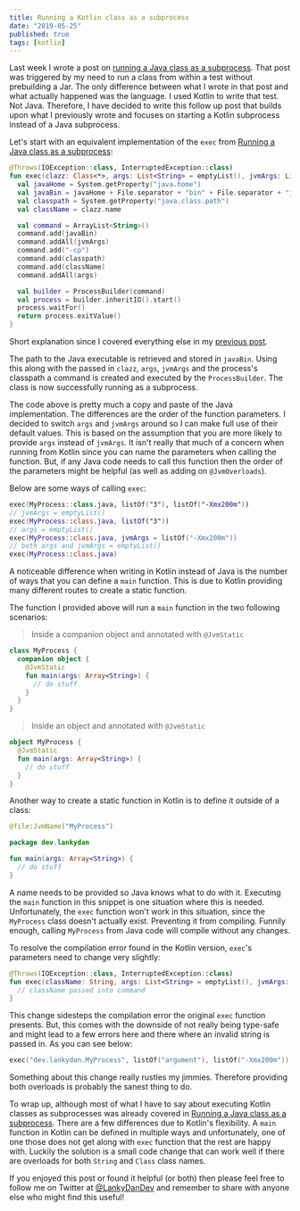 ```yaml
---
title: Running a Kotlin class as a subprocess
date: "2019-05-25"
published: true
tags: [kotlin]
---
```


Last week I wrote a post on [running a Java class as a subprocess](https://lankydan.dev/running-a-java-class-as-a-subprocess). That post was triggered by my need to run a class from within a test without prebuilding a Jar. The only difference between what I wrote in that post and what actually happened was the language. I used Kotlin to write that test. Not Java. Therefore, I have decided to write this follow up post that builds upon what I previously wrote and focuses on starting a Kotlin subprocess instead of a Java subprocess.

Let's start with an equivalent implementation of the `exec` from [Running a Java class as a subprocess](https://lankydan.dev/running-a-java-class-as-a-subprocess):

```kotlin
@Throws(IOException::class, InterruptedException::class)
fun exec(clazz: Class<*>, args: List<String> = emptyList(), jvmArgs: List<String> = emptyList()): Int {
  val javaHome = System.getProperty("java.home")
  val javaBin = javaHome + File.separator + "bin" + File.separator + "java"
  val classpath = System.getProperty("java.class.path")
  val className = clazz.name

  val command = ArrayList<String>()
  command.add(javaBin)
  command.addAll(jvmArgs)
  command.add("-cp")
  command.add(classpath)
  command.add(className)
  command.addAll(args)

  val builder = ProcessBuilder(command)
  val process = builder.inheritIO().start()
  process.waitFor()
  return process.exitValue()
}
```

Short explanation since I covered everything else in my [previous post](https://lankydan.dev/running-a-java-class-as-a-subprocess).

The path to the Java executable is retrieved and stored in `javaBin`. Using this along with the passed in `clazz`, `args`, `jvmArgs` and the process's classpath a command is created and executed by the `ProcessBuilder`. The class is now successfully running as a subprocess.

The code above is pretty much a copy and paste of the Java implementation. The differences are the order of the function parameters. I decided to switch `args` and `jvmArgs` around so I can make full use of their default values. This is based on the assumption that you are more likely to provide `args` instead of `jvmArgs`. It isn't really that much of a concern when running from Kotlin since you can name the parameters when calling the function. But, if any Java code needs to call this function then the order of the parameters might be helpful (as well as adding on `@JvmOverloads`).

Below are some ways of calling `exec`:

```kotlin
exec(MyProcess::class.java, listOf("3"), listOf("-Xmx200m"))
// jvmArgs = emptyList()
exec(MyProcess::class.java, listOf("3"))
// args = emptyList()
exec(MyProcess::class.java, jvmArgs = listOf("-Xmx200m"))
// both args and jvmArgs = emptyList()
exec(MyProcess::class.java)
```

A noticeable difference when writing in Kotlin instead of Java is the number of ways that you can define a `main` function. This is due to Kotlin providing many different routes to create a static function. 

The function I provided above will run a `main` function in the two following scenarios:

> Inside a companion object and annotated with `@JvmStatic`

```kotlin
class MyProcess {
  companion object {
    @JvmStatic
    fun main(args: Array<String>) {
      // do stuff
    }
  }
}
```

> Inside an object and annotated with `@JvmStatic`

```kotlin
object MyProcess {
  @JvmStatic
  fun main(args: Array<String>) {
    // do stuff
  }
}
```

Another way to create a static function in Kotlin is to define it outside of a class:

```kotlin
@file:JvmName("MyProcess")

package dev.lankydan

fun main(args: Array<String>) {
  // do stuff
}
```

A name needs to be provided so Java knows what to do with it. Executing the `main` function in this snippet is one situation where this is needed. Unfortunately, the `exec` function won't work in this situation, since the `MyProcess` class doesn't actually exist. Preventing it from compiling. Funnily enough, calling `MyProcess` from Java code will compile without any changes.

To resolve the compilation error found in the Kotlin version, `exec`'s parameters need to change very slightly:

```kotlin
@Throws(IOException::class, InterruptedException::class)
fun exec(className: String, args: List<String> = emptyList(), jvmArgs: List<String> = emptyList()): Int {
  // className passed into command
}
```

This change sidesteps the compilation error the original `exec` function presents. But, this comes with the downside of not really being type-safe and might lead to a few errors here and there where an invalid string is passed in. As you can see below:

```kotlin
exec("dev.lankydan.MyProcess", listOf("argument"), listOf("-Xmx200m"))
```

Something about this change really rustles my jimmies. Therefore providing both overloads is probably the sanest thing to do.

To wrap up, although most of what I have to say about executing Kotlin classes as subprocesses was already covered in [Running a Java class as a subprocess](https://lankydan.dev/running-a-java-class-as-a-subprocess). There are a few differences due to Kotlin's flexibility. A `main` function in Kotlin can be defined in multiple ways and unfortunately, one of one those does not get along with `exec` function that the rest are happy with. Luckily the solution is a small code change that can work well if there are overloads for both `String` and `Class` class names.

If you enjoyed this post or found it helpful (or both) then please feel free to follow me on Twitter at [@LankyDanDev](https://twitter.com/LankyDanDev) and remember to share with anyone else who might find this useful!